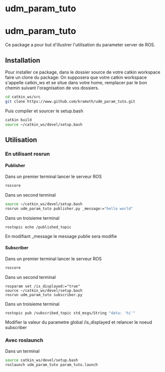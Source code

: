 # udm_param_tuto
# udm_param_tuto

Ce package a pour but d'illustrer l'utilisation du parameter server de ROS.

## Installation
Pour installer ce package, dans le dossier source de votre catkin workspace faire un clone du package:
On supposera que votre catkin workspace s'appelle catkin_ws et se situe dans votre home, remplacer par le bon chemin suivant l'oragnisation de vos dossiers.
```sh
cd catkin_ws/src
git clone https://www.github.com/kramoth/udm_param_tuto.git
```

Puis compiler et sourcer le setup.bash
```sh
catkin build
source ~/catkin_ws/devel/setup.bash
```

## Utilisation

### En utilisant rosrun

#### Publisher
Dans un premier terminal lancer le serveur ROS

```sh
roscore
```

Dans un second terminal
```sh
source ~/catkin_ws/devel/setup.bash
rosrun udm_param_tuto publisher.py _message:="hello world"
```
Dans un troisieme terminal
```sh
rostopic echo /published_topic
```
En modifiant _message le message publie sera modifie

#### Subscriber
Dans un premier terminal lancer le serveur ROS

```sh
roscore
```
Dans un second terminal
```
rosparam set /is_displayed:="true"
source ~/catkin_ws/devel/setup.bash
rosrun udm_param_tuto subscriber.py
```
Dans un troisieme terminal
```sh
rostopic pub /subscribed_topic std_msgs/String "data: 'hi'" 
```

Modifier la valeur du parametre global /is_displayed et relancer le noeud subscriber

### Avec roslaunch

Dans  un terminal
```sh
source catkin_ws/devel/setup.bash
roslaunch udm_param_tuto param_tuto.launch
```
